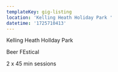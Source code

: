 ```yaml
---
templateKey: gig-listing
location: 'Kelling Heath Holiday Park '
datetime: '1725710413'
---
```

K﻿elling Heath HolIday Park

B﻿eer FEstical 

2﻿ x 45 min sessions